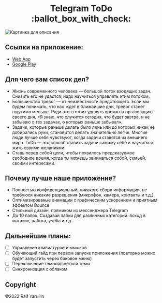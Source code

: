 <h1 align="center">Telegram ToDo :ballot_box_with_check:</h1>

![Картинка для описания](https://user-images.githubusercontent.com/80786334/198723703-58fe25c9-c997-4ca5-be30-59cd6adb4285.png)

## Ссылки на приложение:
* <a href="https://raifbrah.github.io/Telegram-ToDo/">Web App</a> <br>
* <a href="https://play.google.com/store/apps/details?id=com.raifbrah.telegramtodo">Google Play</a>

## Для чего вам список дел?
* Жизнь современного человека — большой поток входящих задач. Снизить его не удастся; надо научиться управлять этим потоком.
* Большинство тревог — от неизвестности предстоящего. Если мы будем понимать, что нас ждет в ближайшие дни, тревог станет ощутимо меньше. Ради этого стоит уделять время на организацию своего дня. «Я знаю, что случится сегодня, что будет завтра, и не забываю о тех задачах, о которых раньше забывал».
* Задачи, которые раньше делать было лень или до которых никак не добирались руки, становится делать значительно легче. Многие люди лучше себя чувствуют, когда задачи ставятся из внешнего мира. ToDo — это способ ставить задачи самому себе и научиться жить своими желаниями.
* Ставь перед собой цели, чтобы появилось предсказуемое свободное время, когда ты можешь заниматься собой, семьей, своими интересами.

## Почему лучше наше приложение?
* Полностью конфиденциальный, никакого сбора информации, не требуюся никакие разрешения (микрофон, камера, контакты и т.д.)
* Оптимизированые анимации с графическим ускорением и приятным эффектом Bounce
* Стильный дизайн, прямиком из мессенджера Telegram
* До 10 папок. Создавай папки для различных категорий: поход в магазин, работа, учёба и т.д.

## Дальнейшие планы:
- [ ] Управление клавиатурой и мышкой
- [ ] Обучающий гайд при первом запуске приложения (повторно можно будет запустить через боковое меню)
- [ ] Переключение темной/светлой темы
- [ ] Синхронизация с облаком

## Copyright
©2022 Raif Yarullin
